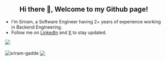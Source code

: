 <h2 align="center">Hi there 👋, Welcome to my Github page!</h2>
<ul>
  <li>I'm Sriram, a Software Engineer having 2+ years of experience working in Backend Engineering.</li>
  <li>Follow me on <a href="https://www.linkedin.com/in/sriramgadde/">LinkedIn</a> and <a href="https://twitter.com/ImSriramGadde">X</a> to stay updated.</li>
</ul>

&nbsp;![](https://komarev.com/ghpvc/?username=sriram-gadde&color=brightgreen)
<p>&nbsp;<img align="center" src="https://github-readme-stats.vercel.app/api?username=sriram-gadde&show_icons=true&locale=en" alt="sriram-gadde" />
<img align="center" src="https://github-readme-stats.vercel.app/api/top-langs/?username=sriram-gadde&layout=compact&hide_border=true&&langs_count=10&show_icons=true&theme=transparent" />
</p>

